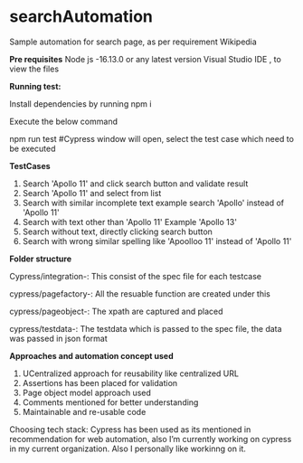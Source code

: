 # searchAutomation
Sample automation for search page, as per requirement Wikipedia

**Pre requisites**
Node js -16.13.0 or any latest version
Visual Studio IDE  , to view the files

**Running test:**
 
 Install dependencies by running npm i
 
 Execute the below command
 
 npm run test
 #Cypress window will open, select the test case which need to be executed

**TestCases**

1. Search 'Apollo 11' and click search button and validate result
2. Search 'Apollo 11' and select from list
3. Search with similar incomplete text example search 'Apollo' instead of 'Apollo 11'
4. Search with text other than 'Apollo 11' Example 'Apollo 13'
5. Search without text, directly clicking search button
6. Search with wrong similar spelling like 'Apoolloo 11' instead of 'Apollo 11'

**Folder structure**

Cypress/integration-: This consist of the spec file for each testcase

cypress/pagefactory-: All the resuable function are created under this

cypress/pageobject-: The xpath are captured and placed

cypress/testdata-: The testdata which is passed to the spec file, the data was passed in json format

**Approaches and automation concept used**

1. UCentralized approach for reusability like centralized URL
2. Assertions has been placed for validation
3. Page object model approach used
4. Comments mentioned for better understanding
5. Maintainable and re-usable code

Choosing tech stack: Cypress has been used as its mentioned in recommendation for web automation, also I’m currently working on cypress in my current organization. Also I personally like workinng on it.

